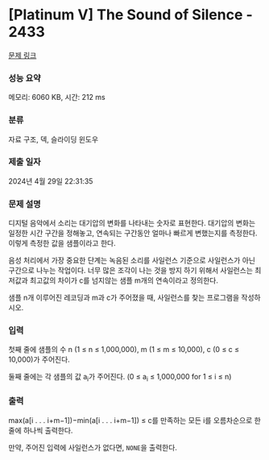 # [Platinum V] The Sound of Silence - 2433 

[문제 링크](https://www.acmicpc.net/problem/2433) 

### 성능 요약

메모리: 6060 KB, 시간: 212 ms

### 분류

자료 구조, 덱, 슬라이딩 윈도우

### 제출 일자

2024년 4월 29일 22:31:35

### 문제 설명

<p>디지털 음악에서 소리는 대기압의 변화를 나타내는 숫자로 표현한다. 대기압의 변화는 일정한 시간 구간을 정해놓고, 연속되는 구간동안 얼마나 빠르게 변했는지를 측정한다. 이렇게 측정한 값을 샘플이라고 한다.</p>

<p>음성 처리에서 가장 중요한 단계는 녹음된 소리를 사일런스 기준으로 사일런스가 아닌 구간으로 나누는 작업이다. 너무 많은 조각이 나는 것을 방지 하기 위해서 사일런스는 최저값과 최고값의 차이가 c를 넘지않는 샘플 m개의 연속이라고 정의한다.</p>

<p>샘플 n개 이루어진 레코딩과 m과 c가 주어졌을 때, 사일런스를 찾는 프로그램을 작성하시오.</p>

### 입력 

 <p>첫째 줄에 샘플의 수 n (1 ≤ n ≤ 1,000,000), m (1 ≤ m ≤ 10,000), c (0 ≤ c ≤ 10,000)가 주어진다.</p>

<p>둘째 줄에는 각 샘플의 값 a<sub>i</sub>가 주어진다. (0 ≤ a<sub>i</sub> ≤ 1,000,000 for 1 ≤ i ≤ n)</p>

### 출력 

 <p>max(a[i . . . i+m−1])−min(a[i . . . i+m−1]) ≤ c를 만족하는 모든 i를 오름차순으로 한 줄에 하나씩 출력한다.</p>

<p>만약, 주어진 입력에 사일런스가 없다면, <code>NONE</code>을 출력한다.</p>

